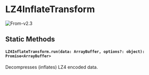 # LZ4InflateTransform

<p class="badges">
  <img src="https://img.shields.io/badge/From-v2.3-blue.svg?style=flat-square" alt="From-v2.3" /> 
</p>

## Static Methods

#### `LZ4InflateTransform.run(data: ArrayBuffer, options?: object): Promise<ArrayBuffer>`

Decompresses (inflates) LZ4 encoded data.
